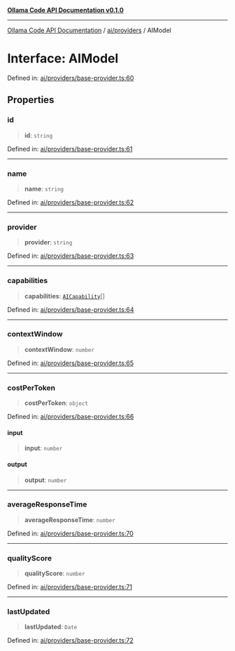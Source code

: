 [**Ollama Code API Documentation v0.1.0**](../../../README.md)

***

[Ollama Code API Documentation](../../../modules.md) / [ai/providers](../README.md) / AIModel

# Interface: AIModel

Defined in: [ai/providers/base-provider.ts:60](https://github.com/erichchampion/ollama-code/blob/f6c86092ceb05c9cf6b0f52863f31d0a214195fb/ollama-code/src/ai/providers/base-provider.ts#L60)

## Properties

### id

> **id**: `string`

Defined in: [ai/providers/base-provider.ts:61](https://github.com/erichchampion/ollama-code/blob/f6c86092ceb05c9cf6b0f52863f31d0a214195fb/ollama-code/src/ai/providers/base-provider.ts#L61)

***

### name

> **name**: `string`

Defined in: [ai/providers/base-provider.ts:62](https://github.com/erichchampion/ollama-code/blob/f6c86092ceb05c9cf6b0f52863f31d0a214195fb/ollama-code/src/ai/providers/base-provider.ts#L62)

***

### provider

> **provider**: `string`

Defined in: [ai/providers/base-provider.ts:63](https://github.com/erichchampion/ollama-code/blob/f6c86092ceb05c9cf6b0f52863f31d0a214195fb/ollama-code/src/ai/providers/base-provider.ts#L63)

***

### capabilities

> **capabilities**: [`AICapability`](../enumerations/AICapability.md)[]

Defined in: [ai/providers/base-provider.ts:64](https://github.com/erichchampion/ollama-code/blob/f6c86092ceb05c9cf6b0f52863f31d0a214195fb/ollama-code/src/ai/providers/base-provider.ts#L64)

***

### contextWindow

> **contextWindow**: `number`

Defined in: [ai/providers/base-provider.ts:65](https://github.com/erichchampion/ollama-code/blob/f6c86092ceb05c9cf6b0f52863f31d0a214195fb/ollama-code/src/ai/providers/base-provider.ts#L65)

***

### costPerToken

> **costPerToken**: `object`

Defined in: [ai/providers/base-provider.ts:66](https://github.com/erichchampion/ollama-code/blob/f6c86092ceb05c9cf6b0f52863f31d0a214195fb/ollama-code/src/ai/providers/base-provider.ts#L66)

#### input

> **input**: `number`

#### output

> **output**: `number`

***

### averageResponseTime

> **averageResponseTime**: `number`

Defined in: [ai/providers/base-provider.ts:70](https://github.com/erichchampion/ollama-code/blob/f6c86092ceb05c9cf6b0f52863f31d0a214195fb/ollama-code/src/ai/providers/base-provider.ts#L70)

***

### qualityScore

> **qualityScore**: `number`

Defined in: [ai/providers/base-provider.ts:71](https://github.com/erichchampion/ollama-code/blob/f6c86092ceb05c9cf6b0f52863f31d0a214195fb/ollama-code/src/ai/providers/base-provider.ts#L71)

***

### lastUpdated

> **lastUpdated**: `Date`

Defined in: [ai/providers/base-provider.ts:72](https://github.com/erichchampion/ollama-code/blob/f6c86092ceb05c9cf6b0f52863f31d0a214195fb/ollama-code/src/ai/providers/base-provider.ts#L72)
